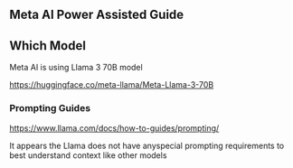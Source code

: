 ## Meta AI Power Assisted Guide


## Which Model
Meta AI is using Llama 3 70B model

https://huggingface.co/meta-llama/Meta-Llama-3-70B 

### Prompting Guides

https://www.llama.com/docs/how-to-guides/prompting/

It appears the Llama does not have anyspecial prompting requirements to best understand context like other models